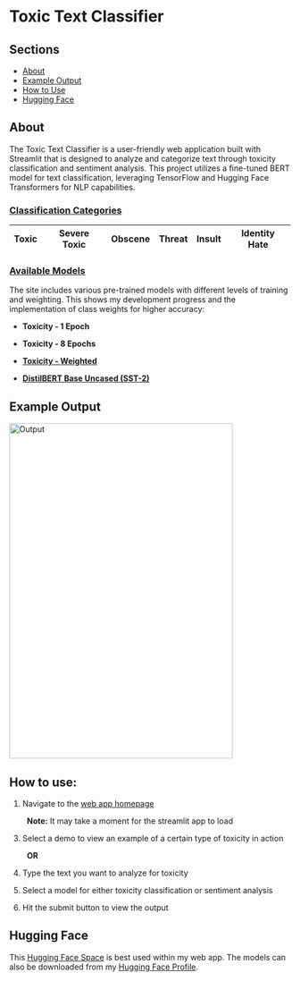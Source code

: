 # Toxic Text Classifier

## Sections

- [About](#about)
- [Example Output](#example)
- [How to Use](#usage)
- [Hugging Face](#space)

## About <a id="about"></a>

The Toxic Text Classifier is a user-friendly web application built with Streamlit that is designed to analyze and categorize text through toxicity classification and sentiment analysis. This project utilizes a fine-tuned BERT model for text classification, leveraging TensorFlow and Hugging Face Transformers for NLP capabilities.

### <ins> Classification Categories </ins>

| Toxic | Severe Toxic | Obscene | Threat | Insult | Identity Hate |
| -------- | -------- | -------- | -------- | -------- | -------- |

### <ins> Available Models </ins>

The site includes various pre-trained models with different levels of training and weighting. This shows my development progress and the implementation of class weights for higher accuracy:

- **Toxicity - 1 Epoch**

- **Toxicity - 8 Epochs**

- **[Toxicity - Weighted](https://huggingface.co/RobCaamano/toxicity_weighted)**

- **[DistilBERT Base Uncased (SST-2)](https://huggingface.co/distilbert/distilbert-base-uncased-finetuned-sst-2-english)**

## Example Output <a id="example"></a>

<img src="https://github.com/user-attachments/assets/61abe86c-306f-4d21-95dd-8f81b75053a0" alt="Output" width="400" height=600/>


## How to use: <a id="usage"></a>

1. Navigate to the [web app homepage](https://sites.google.com/view/detecting-toxicity-in-text/home)

&nbsp;&nbsp;&nbsp;&nbsp;&nbsp;&nbsp;&nbsp;&nbsp;**Note:** It may take a moment for the streamlit app to load

3. Select a demo to view an example of a certain type of toxicity in action

&nbsp;&nbsp;&nbsp;&nbsp;&nbsp;&nbsp;&nbsp;&nbsp;**OR**

4. Type the text you want to analyze for toxicity

5. Select a model for either toxicity classification or sentiment analysis

6. Hit the submit button to view the output

## Hugging Face <a id="space"></a>

This [Hugging Face Space](https://huggingface.co/spaces/RobCaamano/Finetuning_Language_Models-Toxic_Tweets) is best used within my web app. The models can also be downloaded from my [Hugging Face Profile](https://huggingface.co/RobCaamano).
